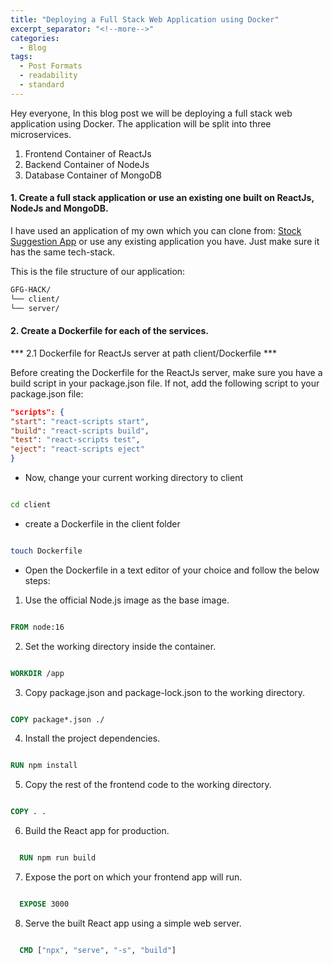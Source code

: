 ```yaml
---
title: "Deploying a Full Stack Web Application using Docker"
excerpt_separator: "<!--more-->"
categories:
  - Blog
tags:
  - Post Formats
  - readability
  - standard
---
```


Hey everyone, In this blog post we will be deploying a full stack web application using Docker. The application will be split into three microservices. 

1. Frontend Container of ReactJs 
2. Backend Container of NodeJs
3. Database Container of MongoDB



#### 1. Create a full stack application or use an existing one built on ReactJs, NodeJs and MongoDB.


I have used an application of my own which you can clone from: [Stock Suggestion App](https://github.com/arpitmathur2412/GFG-HACK) or use any existing application you have. Just make sure it has the same tech-stack.

This is the file structure of our application:

```bash
GFG-HACK/
└── client/
└── server/
```


#### 2. Create a Dockerfile for each of the services.



*** 2.1 Dockerfile for ReactJs server at path client/Dockerfile ***
  

Before creating the Dockerfile for the ReactJs server, make sure you have a build script in your package.json file. If not, add the following script to your package.json file:

```json
"scripts": {
"start": "react-scripts start",
"build": "react-scripts build",
"test": "react-scripts test",
"eject": "react-scripts eject"
}
```


- Now, change your current working directory to client

```bash 

cd client
``` 

- create a Dockerfile in the client folder

```bash

touch Dockerfile
```

- Open the Dockerfile in a text editor of your choice and follow the below steps:


1. Use the official Node.js image as the base image.

````Dockerfile

FROM node:16
````

2. Set the working directory inside the container.

````Dockerfile

WORKDIR /app
````

3. Copy package.json and package-lock.json to the working directory.

````Dockerfile

COPY package*.json ./
````

4. Install the project dependencies.

````Dockerfile

RUN npm install
````

5. Copy the rest of the frontend code to the working directory.

````Dockerfile

COPY . .
````

6. Build the React app for production.

````Dockerfile

  RUN npm run build
````

7. Expose the port on which your frontend app will run.

````Dockerfile

  EXPOSE 3000
````

8. Serve the built React app using a simple web server. 

```Dockerfile

  CMD ["npx", "serve", "-s", "build"]
````
